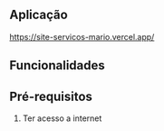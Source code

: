 ## Aplicação
https://site-servicos-mario.vercel.app/

## Funcionalidades

## Pré-requisitos
<ol>
  <li>Ter acesso a internet</li>
</ol>
